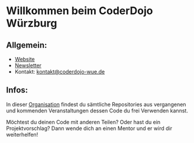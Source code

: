# Willkommen beim CoderDojo Würzburg

## Allgemein:
- [Website](https://www.coderdojo-wue.de)
- [Newsletter](https://seu2.cleverreach.com/f/148340-147129)
- Kontakt: kontakt@coderdojo-wue.de

## Infos:

In dieser [Organisation](https://github.com/CoderDojo-Wurzburg) findest du sämtliche Repositories aus vergangenen und kommenden Veranstaltungen dessen Code du frei Verwenden kannst. 

Möchtest du deinen Code mit anderen Teilen? Oder hast du ein Projektvorschlag? Dann wende dich an einen Mentor und er wird dir weiterhelfen!